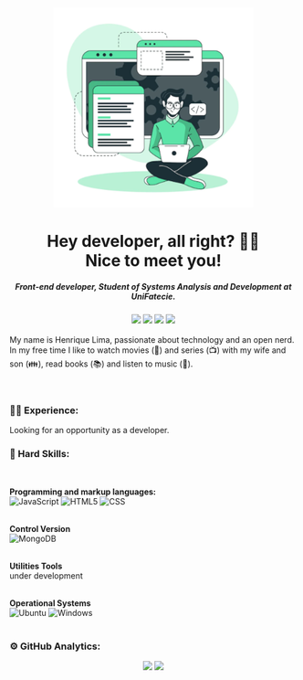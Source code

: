 <div align="Center"><img src="front-end.png" alt="Front-End logo" width="350" height="350" /></div>
<h1 align="center">Hey developer, all right? 🤜🤛 </br>Nice to meet you!</h1>
<h5 align="center">Front-end developer, Student of Systems Analysis and Development at UniFatecie.</h5>

<!-- Contatos -->
<div align="center"><a href="https://github.com/thejappa89" alt="github" target="_blank"><img src="https://img.shields.io/badge/GitHub-000000?&style=flat-square&logo=GitHub&logoColor=white"></a>
    <a href="https://www.linkedin.com/in/thejappa89" alt="linkedin" target="_blank"><img src="https://img.shields.io/badge/LinkedIn-%230077B5.svg?&style=flat-square&logo=linkedin&logoColor=white"></a>
    <a href="mailto:jappadev@gmail.com" alt="gmail" target="_blank"><img src="https://img.shields.io/badge/-Gmail-FF0000?style=flat-square&labelColor=FF0000&logo=gmail&logoColor=white&link=mailto:tassiofernandescosta@gmail.com" /></a>
    <a href="https://wa.me/5587991237846" alt="WhatsApp" target="_blank"><img src="https://img.shields.io/badge/-WhatsApp-25d366?style=flat-square&labelColor=25d366&logo=whatsapp&logoColor=white&link=https://wa.me/5584981430120"/></a></div>

</br>
<!-- Sobre mim --> 
My name is Henrique Lima, passionate about technology and an open nerd. In my free time I like to watch movies (🎥) and series (📺) with my wife and son (👪), read books (📚) and listen to music (🎵).
</br>
</br>
</br>

<!-- Experience -->
### 👨‍💻 Experience:
Looking for an opportunity as a developer.
</br>

<!-- Hard Skills -->
### :rocket: Hard Skills:
</br>

**Programming and markup languages:**
</br>
![JavaScript](https://img.shields.io/badge/-JavaScript-333333?style=flat&logo=javascript) ![HTML5](https://img.shields.io/badge/-HTML5-333333?style=flat&logo=HTML5) ![CSS](https://img.shields.io/badge/-CSS-333333?style=flat&logo=CSS3&logoColor=1572B6)
</br>
</br>

**Control Version**
</br>
![MongoDB](https://img.shields.io/badge/-GitHub-333333?style=flat&logo=github)
</br>
</br>

**Utilities Tools**
</br>
under development
</br>
</br>

**Operational Systems** 
</br>
![Ubuntu](https://img.shields.io/badge/-Ubuntu-333333?style=flat&logo=Ubuntu) ![Windows](https://img.shields.io/badge/-Windows-333333?style=flat&logo=Windows&logoColor=0078D6)
</br>
</br>

<!-- GitHub Analytics -->
### :gear: GitHub Analytics:

<p align="center"><a href="https://github.com/thejappa89"><img height="180em" src="https://github-readme-stats.vercel.app/api?username=thejappa89&show_icons=true&theme=tokyonight" /><a/> 
 <img height="180em" src="https://github-readme-stats-eight-theta.vercel.app/api/top-langs/?username=thejappa89&layout=compact&langs_count=8&theme=tokyonight&include_all_commits=true&count_private=true"/></p>
